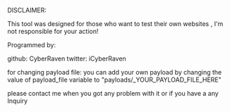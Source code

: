 DISCLAIMER:

This tool was designed for those who want to test their own websites , I'm not responsible for your action!



Programmed by:

github: CyberRaven
twitter: iCyberRaven


for changing payload file:
you can add your own payload by changing the value of payload_file variable to "payloads/_YOUR_PAYLOAD_FILE_HERE" 



please contact me when you got any problem with it or if you have a any Inquiry
